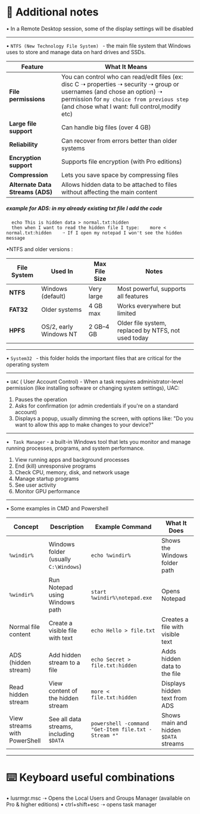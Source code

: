 
# 🧠 **Additional notes**
•  In a Remote Desktop session, some of the display settings will be disabled

---

• `NTFS (New Technology File System) ` - the main file system that Windows uses to store and manage data on hard drives and SSDs.

| Feature               | What It Means                                     |
|-----------------------|---------------------------------------------------|
| **File permissions**  | You can control who can read/edit files (ex:  disc C  ➝ properties ➝ security ➝ group or usernames (and chose an option) ➝ permission for `my choice from previous step` (and chose what I want: full control,modify etc) |
| **Large file support**| Can handle big files (over 4 GB)                  |
| **Reliability**       | Can recover from errors better than older systems |
| **Encryption support**| Supports file encryption (with Pro editions)      |
| **Compression**       | Lets you save space by compressing files          |
| **Alternate Data Streams (ADS)** | Allows hidden data to be attached to files without affecting the main content|

#####  example for ADS: in my already existing txt file I add the code 
      echo This is hidden data > normal.txt:hidden   
      then when I want to read the hidden file I type:    more < normal.txt:hidden    ➝ If I open my notepad I won't see the hidden message
  
•NTFS and older versions :

| File System | Used In           | Max File Size | Notes                                            |
|-------------|-------------------|---------------|--------------------------------------------------|
| **NTFS**    | Windows (default) | Very large    | Most powerful, supports all features             |
| **FAT32**   | Older systems     | 4 GB max      | Works everywhere but limited                     |
| **HPFS**    | OS/2, early Windows NT | 2 GB–4 GB     | Older file system, replaced by NTFS, not used today      |

---

• `System32 ` - this folder holds the important files that are critical for the operating system

---

• `UAC` (  User Account Control) - When a task requires administrator-level permission (like installing software or changing system settings), UAC:
1. Pauses the operation
2. Asks for confirmation (or admin credentials if you're on a standard account)
3.  Displays a popup, usually dimming the screen, with options like: "Do you want to allow this app to make changes to your device?"

---

• ` Task Manager` -  a built-in Windows tool that lets you monitor and manage running processes, programs, and system performance.
1. View running apps and background processes
2. End (kill) unresponsive programs
3. Check CPU, memory, disk, and network usage
4. Manage startup programs
5. See user activity
6. Monitor GPU performance


---



• Some examples in CMD and Powershell

| Concept                          | Description                                       | Example Command                                        | What It Does                                     |
|----------------------------------|---------------------------------------------------|--------------------------------------------------------|--------------------------------------------------|
| `%windir%`                       | Windows folder (usually `C:\Windows`)             | `echo %windir%`                                        | Shows the Windows folder path                    |
| `%windir%`                       | Run Notepad using Windows path                    | `start %windir%\notepad.exe`                           | Opens Notepad                                    |
| Normal file content              | Create a visible file with text                   | `echo Hello > file.txt`                                | Creates a file with visible text                 |
| ADS (hidden stream)              | Add hidden stream to a file                       | `echo Secret > file.txt:hidden`                        | Adds hidden data to the file                     |
| Read hidden stream               | View content of the hidden stream                 | `more < file.txt:hidden`                               | Displays hidden text from ADS                    |
| View streams with PowerShell     | See all data streams, including `$DATA`           | `powershell -command "Get-Item file.txt -Stream *"`    | Shows main and hidden `$DATA` streams            |

---

# ⌨️ **Keyboard useful combinations**

• lusrmgr.msc      ➝ Opens the Local Users and Groups Manager (available on Pro & higher editions)
• ctrl+shift+esc      ➝ opens task manager
